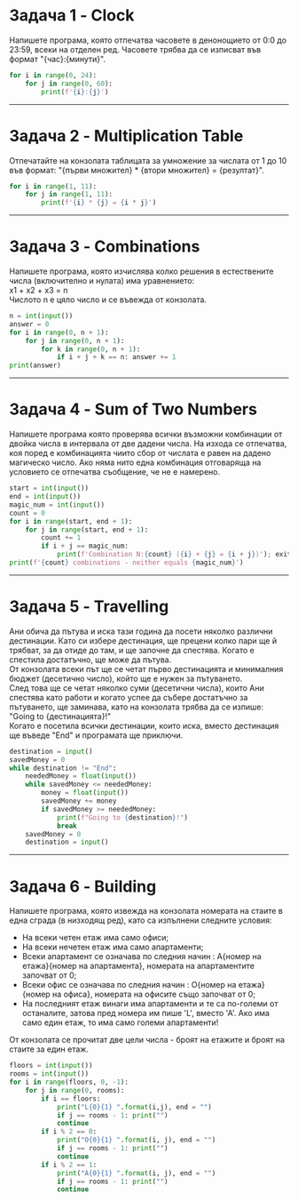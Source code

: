 # Задача 1 - Clock

Напишете програма, която отпечатва часовете в денонощието от 0:0 до 23:59, всеки на отделен ред. Часовете трябва да се изписват във формат "{час}:{минути}".

```python
for i in range(0, 24):
    for j in range(0, 60):
        print(f'{i}:{j}')
```

---
# Задача 2 - Multiplication Table

Отпечатайте на конзолата таблицата за умножение за числата от 1 до 10 във формат: 
"{първи множител} * {втори множител} = {резултат}". 

```python
for i in range(1, 11):
    for j in range(1, 11):
        print(f'{i} * {j} = {i * j}')
```

---
# Задача 3 - Combinations

Напишете програма, която изчислява колко решения в естествените числа (включително и нулата) има уравнението:<br>
x1 + x2 + x3 = n <br>
Числото n е цяло число и се въвежда от конзолата. 

```python
n = int(input())
answer = 0
for i in range(0, n + 1):
    for j in range(0, n + 1):
        for k in range(0, n + 1):
            if i + j + k == n: answer += 1
print(answer)
```

---
# Задача 4 - Sum of Two Numbers

Напишете програма която проверява всички възможни комбинации от двойка числа в интервала от две дадени числа. На изхода се отпечатва, коя поред е комбинацията чиито сбор от числата е равен на дадено магическо число. Ако няма нито една комбинация отговаряща на условието се отпечатва съобщение, че не е намерено.

```python
start = int(input())
end = int(input())
magic_num = int(input())
count = 0
for i in range(start, end + 1):
    for j in range(start, end + 1):
        count += 1
        if i + j == magic_num:
            print(f'Combination N:{count} ({i} + {j} = {i + j})'); exit(0)
print(f'{count} combinations - neither equals {magic_num}')
```

---
# Задача 5 - Travelling

Ани обича да пътува и иска тази година да посети няколко различни дестинации. Като си избере дестинация, ще прецени колко пари ще й трябват, за да отиде до там, и ще започне да спестява. Когато е спестила достатъчно, ще може да пътува.<br>
От конзолата всеки път ще се четат първо дестинацията и минималния бюджет (десетично число), който ще е нужен за пътуването. <br>
След това ще се четат няколко суми (десетични числа), които Ани спестява като работи и когато успее да събере достатъчно за пътуването, ще заминава, като на конзолата трябва да се изпише: "Going to {дестинацията}!" <br>
Когато е посетила всички дестинации, които иска, вместо дестинация ще въведе "End" и програмата ще приключи.


```python
destination = input()
savedMoney = 0
while destination != "End":
    neededMoney = float(input())
    while savedMoney <= neededMoney:
        money = float(input())
        savedMoney += money
        if savedMoney >= neededMoney:
            print(f"Going to {destination}!")
            break
    savedMoney = 0
    destination = input()
```

---
# Задача 6 - Building

Напишете програма, която извежда на конзолата номерата на стаите в една сграда (в низходящ ред), като са изпълнени следните условия:
+	На всеки четен етаж има само офиси;
+	На всеки нечетен етаж има само апартаменти;
+	Всеки апартамент се означава по следния начин : А{номер на етажа}{номер на апартамента}, номерата на апартаментите започват от 0;
+	Всеки офис се означава по следния начин : О{номер на етажа}{номер на офиса}, номерата на офисите също започват от 0;
+	На последният етаж винаги има апартаменти и те са по-големи от останалите, затова пред номера им пише 'L', вместо 'А'. Ако има само един етаж, то има само големи апартаменти!

От конзолата се прочитат две цели числа - броят на етажите и броят на стаите за един етаж.


```python
floors = int(input())
rooms = int(input())
for i in range(floors, 0, -1):
    for j in range(0, rooms):
        if i == floors:
            print("L{0}{1} ".format(i,j), end = "")
            if j == rooms - 1: print("")
            continue
        if i % 2 == 0:
            print("O{0}{1} ".format(i, j), end = "")
            if j == rooms - 1: print("")
            continue
        if i % 2 == 1:
            print("A{0}{1} ".format(i, j), end = "")
            if j == rooms - 1: print("")
            continue
```
